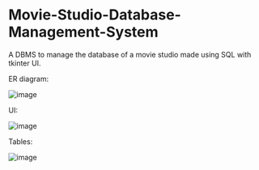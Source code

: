 # Movie-Studio-Database-Management-System
A DBMS to manage the database of a movie studio made using SQL with tkinter UI.

ER diagram:

![image](https://github.com/user-attachments/assets/8e5eb8d9-4bca-4e8a-94b0-b3374d0c18ea)

UI:

![image](https://github.com/user-attachments/assets/76c5663f-66aa-4705-a235-f4da3b9da328)

Tables:

![image](https://github.com/user-attachments/assets/3e59a1b1-f429-4112-aab5-cf202ffa1b60)

